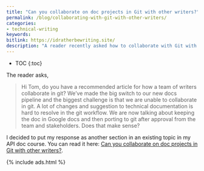```yaml
---
title: "Can you collaborate on doc projects in Git with other writers?"
permalink: /blog/collaborating-with-git-with-other-writers/
categories:
- technical-writing
keywords:
bitlink: https://idratherbewriting.site/
description: "A reader recently asked how to collaborate with Git with other writers. He said they found it hard to develop a Git workflow that allowed them to work on content together and wondered if another approach might be more suitable."
---
```


* TOC
{:toc}

The reader asks,

> Hi Tom, do you have a recommended article for how a team of writers collaborate in git? We’ve made the big switch to our new docs pipeline and the biggest challenge is that we are unable to collaborate in git. A lot of changes and suggestion to technical documentation is hard to resolve in the git workflow. We are now talking about keeping the doc in Google docs and then porting to git after approval from the team and stakeholders. Does that make sense?

I decided to put my response as another section in an existing topic in my API doc course. You can read it here: [Can you collaborate on doc projects in Git with other writers?](https://idratherbewriting.com/learnapidoc/pubapis_version_control.html#collaborate-in-git).

{% include ads.html %}
